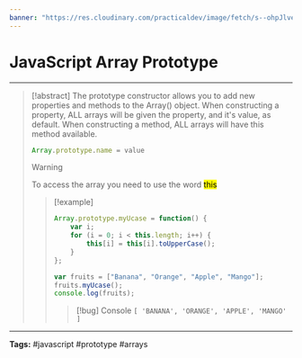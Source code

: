 ```yaml
---
banner: "https://res.cloudinary.com/practicaldev/image/fetch/s--ohpJlve1--/c_imagga_scale,f_auto,fl_progressive,h_420,q_auto,w_1000/https://res.cloudinary.com/drquzbncy/image/upload/v1586605549/javascript_banner_sxve2l.jpg"
---
```

# JavaScript Array Prototype
<hr> 

> [!abstract]
> The prototype constructor allows you to add new properties and methods to the Array() object.
> When constructing a property, ALL arrays will be given the property, and it's value, as default.
> When constructing a method, ALL arrays will have this method available.
> ```js
> Array.prototype.name = value
> ```
> > [!warning]
> > To access the array you need to use the word <mark> this </mark>
> 
> > [!example]
> > 
> > ```js
> > Array.prototype.myUcase = function() {
> >     var i;
> >     for (i = 0; i < this.length; i++) {
> >         this[i] = this[i].toUpperCase();
> >     }
> > };
> > 
> > var fruits = ["Banana", "Orange", "Apple", "Mango"];
> > fruits.myUcase();
> > console.log(fruits);
> > ```
> > 
> > > [!bug] Console
> > > <code>[ 'BANANA', 'ORANGE', 'APPLE', 'MANGO' ]</code>
> > 
> 

<hr>
<b>Tags:</b> #javascript #prototype #arrays